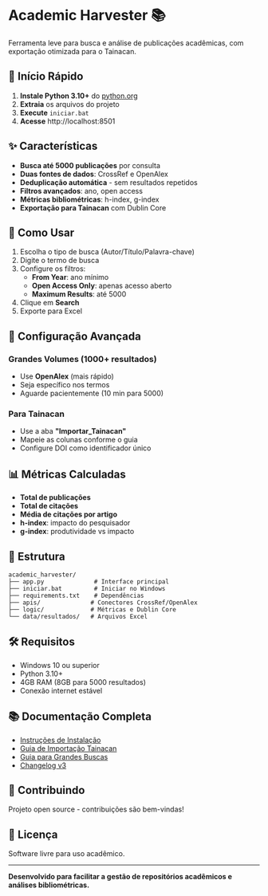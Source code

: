 # Academic Harvester 📚

Ferramenta leve para busca e análise de publicações acadêmicas, com exportação otimizada para o Tainacan.

## 🚀 Início Rápido

1. **Instale Python 3.10+** do [python.org](https://python.org)
2. **Extraia** os arquivos do projeto
3. **Execute** `iniciar.bat`
4. **Acesse** http://localhost:8501

## ✨ Características

- **Busca até 5000 publicações** por consulta
- **Duas fontes de dados**: CrossRef e OpenAlex
- **Deduplicação automática** - sem resultados repetidos
- **Filtros avançados**: ano, open access
- **Métricas bibliométricas**: h-index, g-index
- **Exportação para Tainacan** com Dublin Core

## 📖 Como Usar

1. Escolha o tipo de busca (Autor/Título/Palavra-chave)
2. Digite o termo de busca
3. Configure os filtros:
   - **From Year**: ano mínimo
   - **Open Access Only**: apenas acesso aberto
   - **Maximum Results**: até 5000
4. Clique em **Search**
5. Exporte para Excel

## 🔧 Configuração Avançada

### Grandes Volumes (1000+ resultados)
- Use **OpenAlex** (mais rápido)
- Seja específico nos termos
- Aguarde pacientemente (10 min para 5000)

### Para Tainacan
- Use a aba **"Importar_Tainacan"**
- Mapeie as colunas conforme o guia
- Configure DOI como identificador único

## 📊 Métricas Calculadas

- **Total de publicações**
- **Total de citações** 
- **Média de citações por artigo**
- **h-index**: impacto do pesquisador
- **g-index**: produtividade vs impacto

## 📁 Estrutura

```
academic_harvester/
├── app.py              # Interface principal
├── iniciar.bat         # Iniciar no Windows
├── requirements.txt    # Dependências
├── apis/              # Conectores CrossRef/OpenAlex
├── logic/             # Métricas e Dublin Core
└── data/resultados/   # Arquivos Excel
```

## 🛠️ Requisitos

- Windows 10 ou superior
- Python 3.10+
- 4GB RAM (8GB para 5000 resultados)
- Conexão internet estável

## 📚 Documentação Completa

- [Instruções de Instalação](instrucoes.txt)
- [Guia de Importação Tainacan](TAINACAN_IMPORT_GUIDE.md)
- [Guia para Grandes Buscas](LARGE_SCALE_SEARCH_GUIDE.md)
- [Changelog v3](CHANGELOG_v3.md)

## 🤝 Contribuindo

Projeto open source - contribuições são bem-vindas!

## 📝 Licença

Software livre para uso acadêmico.

---

**Desenvolvido para facilitar a gestão de repositórios acadêmicos e análises bibliométricas.**
